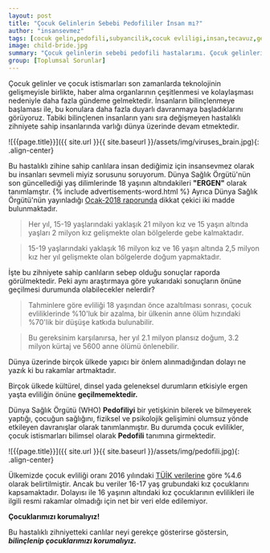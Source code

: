 ```yaml
---
layout: post
title: "Çocuk Gelinlerin Sebebi Pedofililer İnsan mı?"
author: "insansevmez"
tags: [cocuk gelin,pedofili,subyancilik,cocuk evliligi,insan,tecavuz,gebe,tuik ocouk gelin,tuik cocuk evlilik,cocuk istismar,toplumsal sorunlar]
image: child-bride.jpg
summary: "Çocuk gelinlerin sebebi pedofili hastalarımı. Çocuk gelinlerin ve istismarların önüne nasıl geçilir. Çocuk evliliklerinde ve anne ölümlerindeki rakamlar nelerdir"
group: [Toplumsal Sorunlar]
---
```


Çocuk gelinler ve çocuk istismarları son zamanlarda teknolojinin gelişmeyisle birlikte, haber alma organlarının çeşitlenmesi ve kolaylaşması nedeniyle daha fazla gündeme gelmektedir. İnsanların bilinçlenmeye başlaması ile, bu konulara daha fazla duyarlı davranmaya başladıklarını görüyoruz. Tabiki bilinçlenen insanların yanı sıra değişmeyen hastalıklı zihniyete sahip insanlarında varlığı dünya üzerinde devam etmektedir. 

![{{page.title}}]({{ site.url }}{{ site.baseurl }}/assets/img/viruses_brain.jpg){: .align-center}

Bu hastalıklı zihine sahip canlılara insan dediğimiz için insansevmez olarak bu insanları sevmeli miyiz sorusunu soruyorum. Dünya Sağlık Örgütü'nün son güncellediği yaş dilimlerinde 18 yaşının altındakileri **"ERGEN"** olarak tanımlamştır. {% include advertisements-word.html %} Ayrıca Dünya Sağlık Örgütü'nün yayınladığı [Ocak-2018 raporunda](http://www.who.int/mediacentre/factsheets/fs364/en/) dikkat çekici iki madde bulunmaktadır.

>Her yıl, 15-19 yaşlarındaki yaklaşık 21 milyon kız ve 15 yaşın altında yaşları 2 milyon kız gelişmekte olan bölgelerde gebe kalmaktadır.

>15-19 yaşlarındaki yaklaşık 16 milyon kız ve 16 yaşın altında 2,5 milyon kız her yıl gelişmekte olan bölgelerde doğum yapmaktadır.

İşte bu zihniyete sahip canlıların sebep olduğu sonuçlar raporda görülmektedir. Peki aynı araştırmaya göre yukarıdaki sonuçların önüne geçilmesi durumunda olabilecekler nelerdir?

>Tahminlere göre evliliği 18 yaşından önce azaltılması sonrası, çocuk evliliklerinde %10'luk bir azalma, bir ülkenin anne ölüm hızındaki %70'lik bir düşüşe katkıda bulunabilir.

>Bu gereksinim karşılanırsa, her yıl 2.1 milyon plansız doğum, 3.2 milyon kürtaj ve 5600 anne ölümü önlenebilir.

Dünya üzerinde birçok ülkede yapıcı bir önlem alınmadığından dolayı ne yazık ki bu rakamlar artmaktadır. 

Birçok ülkede kültürel, dinsel yada geleneksel durumların etkisiyle ergen yaşta evliliğin önüne **geçilmemektedir.**

Dünya Sağlık Örgütü (WHO) **Pedofiliyi** bir yetişkinin bilerek ve bilmeyerek yaptığı, çocuğun sağlığını, fiziksel ve psikolojik gelişimini olumsuz yönde etkileyen davranışlar olarak tanımlanmıştır. Bu durumda çocuk evlilikler, çocuk istismarları bilimsel olarak **Pedofili** tanımına girmektedir. 

![{{page.title}}]({{ site.url }}{{ site.baseurl }}/assets/img/pedofili.jpg){: .align-center}

Ülkemizde çocuk evliliği oranı 2016 yılındaki [TÜİK verilerine](http://www.tuik.gov.tr/PreHaberBultenleri.do?id=24645) göre %4.6 olarak belirtilmiştir. Ancak bu veriler 16-17 yaş grubundaki kız çocuklarını kapsamaktadır. Dolayısı ile 16 yaşının altındaki kız çocuklarının evlilikleri ile ilgili resmi rakamlar olmadığı için net bir veri elde edilemiyor.

**Çocuklarımızı korumalıyız!**

Bu hastalıklı zihniyetteki canlılar neyi gerekçe gösterirse göstersin, _**bilinçlenip çocuklarımızı korumalıyız.**_

